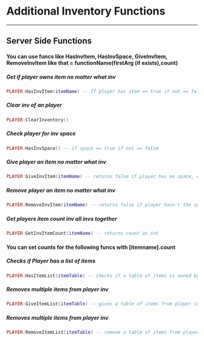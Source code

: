 # Additional Inventory Functions

------------

## Server Side Functions

#### You can use funcs like HasInvItem, HasInvSpace, GiveInvItem, RemoveInvItem like that = functionName(firstArg (if exists),count)
##### Get if player owns item no matter what inv

```lua
PLAYER:HasInvItem(itemName) -- If player has item == true if not == false
```

##### Clear inv of an player

```lua
PLAYER:ClearInventory()
```

##### Check player for inv space

```lua
PLAYER:HasInvSpace() -- if space == true if not == false
```

##### Give player an item no matter what inv

```lua
PLAYER:GiveInvItem(itemName) -- returns false if player has no space, check space func or itself for check
```

##### Remove player an item no matter what inv

```lua
PLAYER:RemoveInvItem(itemName) -- returns false if player hasn't the specific item, check space func or itself for check
```

##### Get players item count inv all invs together

```lua
PLAYER:GetInvItemCount(itemName) -- returns count as int
```

#### You can set counts for the following funcs with [itemname].count
##### Checks if Player has a list of items 

```lua
PLAYER:HasItemList(itemTable) -- checks if a table of items is owned by player
```

##### Removes multiple items from player inv

```lua
PLAYER:GiveItemList(itemTable) -- gives a table of items from player inv be sure the player has space
```

##### Removes multiple items from player inv

```lua
PLAYER:RemoveItemList(itemTable) -- remove a table of items from player inv be sure the player has items
```
